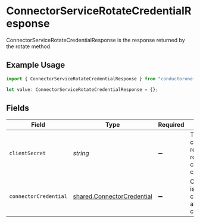# ConnectorServiceRotateCredentialResponse

ConnectorServiceRotateCredentialResponse is the response returned by the rotate method.

## Example Usage

```typescript
import { ConnectorServiceRotateCredentialResponse } from "conductorone-sdk-typescript/sdk/models/shared";

let value: ConnectorServiceRotateCredentialResponse = {};
```

## Fields

| Field                                                                           | Type                                                                            | Required                                                                        | Description                                                                     |
| ------------------------------------------------------------------------------- | ------------------------------------------------------------------------------- | ------------------------------------------------------------------------------- | ------------------------------------------------------------------------------- |
| `clientSecret`                                                                  | *string*                                                                        | :heavy_minus_sign:                                                              | The new clientSecret returned after rotating the connector credential.          |
| `connectorCredential`                                                           | [shared.ConnectorCredential](../../../sdk/models/shared/connectorcredential.md) | :heavy_minus_sign:                                                              | ConnectorCredential is used by a connector to authenticate with conductor one.  |